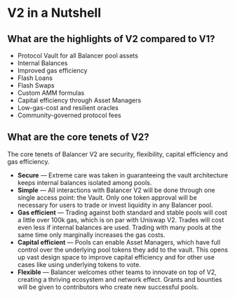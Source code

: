 # V2 in a Nutshell

## What are the highlights of V2 compared to V1?

* Protocol Vault for all Balancer pool assets
* Internal Balances
* Improved gas efficiency
* Flash Loans
* Flash Swaps
* Custom AMM formulas
* Capital efficiency through Asset Managers
* Low-gas-cost and resilient oracles
* Community-governed protocol fees

## What are the core tenets of V2?

The core tenets of Balancer V2 are security, flexibility, capital efficiency and gas efficiency.

* **Secure** — Extreme care was taken in guaranteeing the vault architecture keeps internal balances isolated among pools.
* **Simple** — All interactions with Balancer V2 will be done through one single access point: the Vault. Only one token approval will be necessary for users to trade or invest liquidity in any Balancer pool.
* **Gas efficient** — Trading against both standard and stable pools will cost a little over 100k gas, which is on par with Uniswap V2. Trades will cost even less if internal balances are used. Trading with many pools at the same time only marginally increases the gas costs.
* **Capital efficient** — Pools can enable Asset Managers, which have full control over the underlying pool tokens they add to the vault. This opens up vast design space to improve capital efficiency and for other use cases like using underlying tokens to vote.
* **Flexible** — Balancer welcomes other teams to innovate on top of V2, creating a thriving ecosystem and network effect. Grants and bounties will be given to contributors who create new successful pools.

